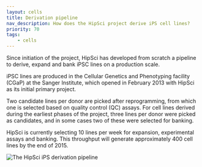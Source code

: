 ```yaml
---
layout: cells
title: Derivation pipeline
nav_description: How does the HipSci project derive iPS cell lines?
priority: 70
tags:
    - cells
---
```


Since initiation of the project, HipSci has developed from scratch a pipeline
to derive, expand and bank iPSC lines on a production scale. 

iPSC lines are produced in the Cellular
Genetics and Phenotyping facility (CGaP) at the Sanger Institute, which opened
in February 2013 with HipSci as its initial primary project.

Two candidate lines per donor are picked
after reprogramming, from which one is
selected based on quality control (QC) assays. For cell lines derived during
the earliest phases of the project, three lines per donor were picked as candidates,
and in some cases two of these were selected for banking.

HipSci is currently selecting
10 lines per week for expansion, experimental assays and banking.
This throughput will generate approximately 400 cell lines by the end of 2015.

![The HipSci iPS derivation pipeline]({{site.baseurl}}/img/cgap_pipeline.png)
